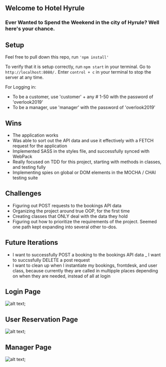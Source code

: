 ## Welcome to Hotel Hyrule

### Ever Wanted to Spend the Weekend in the city of Hyrule? Well here's your chance.

## Setup

Feel free to pull down this repo, run `'npm install' `

To verify that it is setup correctly, run `npm start` in your terminal. Go to ` http://localhost:8080/. ` Enter ` control + c ` in your terminal to stop the server at any time.

For Logging in:

- To be a customer, use 'customer' + any # 1-50 with the password of 'overlook2019'
- To be a manager, use 'manager' with the password of 'overlook2019'

## Wins

- The application works
- Was able to sort out the API data and use it effectively with a FETCH request for the application
- Implemented SASS in the styles file, and successfully synced with WebPack
- Really focused on TDD for this project, starting with methods in classes, and testing fully
- Implementing spies on global or DOM elements in the MOCHA / CHAI testing suite

## Challenges

- Figuring out POST requests to the bookings API data
- Organizing the project around true OOP, for the first time
- Creating classes that ONLY deal with the data they hold
- Figuring out how to prioritize the requirements of the project. Seemed one path kept expanding into several other to-dos. 

## Future Iterations

- I want to successfully POST a booking to the bookings API data
_ I want to succssfully DELETE a post request
- I want to clean up when I instantiate my bookings, frontdesk, and user class, because currently they are called in multipple places depending on when they are needed, instead of all at login

## Login Page
![alt text](https://media.giphy.com/media/TgruqCxRx72VDxPzcv/giphy.gif "Logo Title Text 1");

## User Reservation Page
![alt text](https://media.giphy.com/media/Kb4pRsR36SLdEG9354/giphy.gif "Logo Title Text 1");

## Manager Page
![alt text](https://media.giphy.com/media/SAN0FBs7RhO5dDShrw/giphy.gif "Logo Title Text 1");

